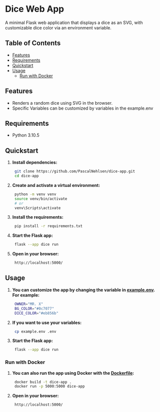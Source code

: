 # Dice Web App

A minimal Flask web application that displays a dice as an SVG, with customizable dice color via an environment variable.

## Table of Contents

- [Features](#features)
- [Requirements](#requirements)
- [Quickstart](#quickstart)
- [Usage](#usage)
    - [Run with Docker](#run-with-docker)

## Features

- Renders a random dice using SVG in the browser.
- Specific Variables can be customized by variables in the example.env

## Requirements

- Python 3.10.5

## Quickstart

1. **Install dependencies:**
   ```bash
    git clone https://github.com/PascalNehlsen/dice-app.git
    cd dice-app
   ```

1. **Create and activate a virtual environment:**
   ```bash
    python -m venv venv
    source venv/bin/activate
    # or
    venv\Scripts\activate
   ```

1. **Install the requirements:**
   ```bash
    pip install -r requirements.txt
   ```

1. **Start the Flask app:**
   ```bash
    flask --app dice run
   ```

1. **Open in your browser:**
   ```bash
    http://localhost:5000/
   ```

## Usage

1. **You can customize the app by changing the variable in [example.env](./example.env). For example:**
   ```bash
    OWNER="MR. X"
    BG_COLOR="#0c7077"
    DICE_COLOR="#eb856b"
   ```

1. **If you want to use your variables:**
   ```bash
    cp example.env .env
   ```

1. **Start the Flask app:**
   ```bash
    flask --app dice run
   ```

### Run with Docker

1. **You can also run the app using Docker with the [Dockerfile](./Dockerfile):**
   ```bash
    docker build -t dice-app .
    docker run -p 5000:5000 dice-app
   ```

1. **Open in your browser:**
   ```bash
    http://localhost:5000/
   ```
